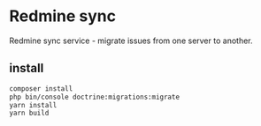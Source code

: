 # Redmine sync

Redmine sync service - migrate issues from one server to another.

## install

```bash
composer install
php bin/console doctrine:migrations:migrate
yarn install
yarn build
```